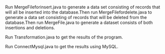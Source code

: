 Run MergeFileforinsert.java to generate a data set consisting of records that will all be inserted into the database.Then run MergeFilefordelete.java to generate a data set consisting of records that will be deleted from the database.Then run MergeFile.java to generate a dataset consists of both insertions and deletions.

Run Transformation.java to get the results of the program.

Run ConnectMysql.java to get the results using MySQL.
